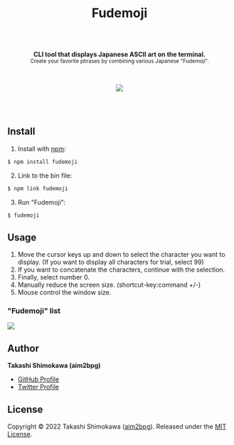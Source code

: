 <h1 align="center">Fudemoji</h1>

<br>
<br>

<p align="center">
  <b>CLI tool that displays Japanese ASCII art on the terminal.</b><br>
  <sub>Create your favorite phrases by combining various Japanese "Fudemoji".</sub>
</p>

<br>

<p align="center">
  <img src="https://user-images.githubusercontent.com/58363353/148666739-2bd2c3e9-15df-4e56-bed7-a1f152a2ec91.gif"><br>
</p>

<br>
<br>

## Install
1. Install with [npm](https://www.npmjs.com/):

```sh
$ npm install fudemoji
```

2. Link to the bin file:

```sh
$ npm link fudemoji
```

3. Run "Fudemoji":

```sh
$ fudemoji
```


## Usage
1. Move the cursor keys up and down to select the character you want to display.
(If you want to display all characters for trial, select 99)
2. If you want to concatenate the characters, continue with the selection.
3. Finally, select number 0.
4. Manually reduce the screen size. (shortcut-key:command +/-)
5. Mouse control the window size.

### "Fudemoji" list
<img src="https://user-images.githubusercontent.com/58363353/148653553-02378c3f-919c-485e-a5ff-7b63c0aa4b68.png">


## Author

**Takashi Shimokawa (aim2bpg)**

* [GitHub Profile](https://github.com/aim2bpg)
* [Twitter Profile](https://twitter.com/aim2bpg)


## License
Copyright © 2022 Takashi Shimokawa \([aim2bpg](https://github.com/aim2bpg)\).
Released under the [MIT License](LICENSE).
